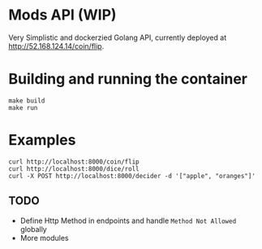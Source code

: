 # Mods API (WIP)
Very Simplistic and dockerzied Golang API, currently deployed at http://52.168.124.14/coin/flip.

# Building and running the container
```
make build
make run
```

# Examples
```
curl http://localhost:8000/coin/flip
curl http://localhost:8000/dice/roll
curl -X POST http://localhost:8000/decider -d '["apple", "oranges"]'
```

## TODO
* Define Http Method in endpoints and handle `Method Not Allowed` globally
* More modules
